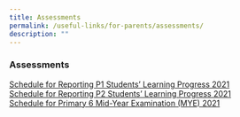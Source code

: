 ```yaml
---
title: Assessments
permalink: /useful-links/for-parents/assessments/
description: ""
---
```

### **Assessments**

[Schedule for Reporting P1 Students’ Learning Progress 2021](/files/assessment1.pdf)<br>
[Schedule for Reporting P2 Students’ Learning Progress 2021](/files/assessment2.pdf)<br>
[Schedule for Primary 6 Mid-Year Examination (MYE) 2021](/files/assessment3.pdf)<br>